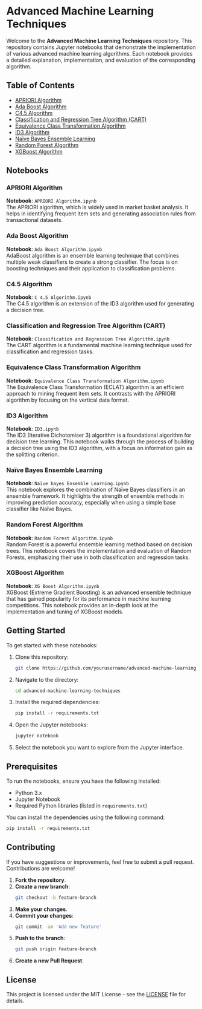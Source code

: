 # Advanced Machine Learning Techniques

Welcome to the **Advanced Machine Learning Techniques** repository. This repository contains Jupyter notebooks that demonstrate the implementation of various advanced machine learning algorithms. Each notebook provides a detailed explanation, implementation, and evaluation of the corresponding algorithm.

## Table of Contents

- [APRIORI Algorithm](https://github.com/VGokulan/Advanced-Machine-Learning-Techniques/blob/main/Programs/APRIORI%20Algorithm.ipynb)
- [Ada Boost Algorithm](https://github.com/VGokulan/Advanced-Machine-Learning-Techniques/blob/main/Programs/Ada%20Boost%20Algorithm.ipynb)
- [C4.5 Algorithm](https://github.com/VGokulan/Advanced-Machine-Learning-Techniques/blob/main/Programs/C%204.5%20Algorithm.ipynb)
- [Classification and Regression Tree Algorithm (CART)](https://github.com/VGokulan/Advanced-Machine-Learning-Techniques/blob/main/Programs/Classification%20and%20Regression%20Tree%20Algorithm.ipynb)
- [Equivalence Class Transformation Algorithm](https://github.com/VGokulan/Advanced-Machine-Learning-Techniques/blob/main/Programs/Equivalence%20Class%20Transformation%20Algorithm.ipynb)
- [ID3 Algorithm](https://github.com/VGokulan/Advanced-Machine-Learning-Techniques/blob/main/Programs/ID3.ipynb)
- [Naïve Bayes Ensemble Learning](https://github.com/VGokulan/Advanced-Machine-Learning-Techniques/blob/main/Programs/Na%C3%AFve%20bayes%20Ensemble%20Learning.ipynb)
- [Random Forest Algorithm](https://github.com/VGokulan/Advanced-Machine-Learning-Techniques/blob/main/Programs/Random%20Forest%20Algorithm.ipynb)
- [XGBoost Algorithm](https://github.com/VGokulan/Advanced-Machine-Learning-Techniques/blob/main/Programs/XG%20Boost%20Algorithm.ipynb)

## Notebooks

### APRIORI Algorithm
**Notebook**: `APRIORI Algorithm.ipynb`  
The APRIORI algorithm, which is widely used in market basket analysis. It helps in identifying frequent item sets and generating association rules from transactional datasets.

### Ada Boost Algorithm
**Notebook**: `Ada Boost Algorithm.ipynb`  
AdaBoost algorithm is an ensemble learning technique that combines multiple weak classifiers to create a strong classifier. The focus is on boosting techniques and their application to classification problems.

### C4.5 Algorithm
**Notebook**: `C 4.5 Algorithm.ipynb`  
The C4.5 algorithm is an extension of the ID3 algorithm used for generating a decision tree. 

### Classification and Regression Tree Algorithm (CART)
**Notebook**: `Classification and Regression Tree Algorithm.ipynb`  
The CART algorithm is a fundamental machine learning technique used for classification and regression tasks. 

### Equivalence Class Transformation Algorithm
**Notebook**: `Equivalence Class Transformation Algorithm.ipynb`  
The Equivalence Class Transformation (ECLAT) algorithm is an efficient approach to mining frequent item sets. It contrasts with the APRIORI algorithm by focusing on the vertical data format.

### ID3 Algorithm
**Notebook**: `ID3.ipynb`  
The ID3 (Iterative Dichotomiser 3) algorithm is a foundational algorithm for decision tree learning. This notebook walks through the process of building a decision tree using the ID3 algorithm, with a focus on information gain as the splitting criterion.

### Naïve Bayes Ensemble Learning
**Notebook**: `Naïve bayes Ensemble Learning.ipynb`  
This notebook explores the combination of Naïve Bayes classifiers in an ensemble framework. It highlights the strength of ensemble methods in improving prediction accuracy, especially when using a simple base classifier like Naïve Bayes.

### Random Forest Algorithm
**Notebook**: `Random Forest Algorithm.ipynb`  
Random Forest is a powerful ensemble learning method based on decision trees. This notebook covers the implementation and evaluation of Random Forests, emphasizing their use in both classification and regression tasks.

### XGBoost Algorithm
**Notebook**: `XG Boost Algorithm.ipynb`  
XGBoost (Extreme Gradient Boosting) is an advanced ensemble technique that has gained popularity for its performance in machine learning competitions. This notebook provides an in-depth look at the implementation and tuning of XGBoost models.

## Getting Started

To get started with these notebooks:

1. Clone this repository:
    ```bash
    git clone https://github.com/yourusername/advanced-machine-learning-techniques.git
    ```
2. Navigate to the directory:
    ```bash
    cd advanced-machine-learning-techniques
    ```
3. Install the required dependencies:
    ```bash
    pip install -r requirements.txt
    ```
4. Open the Jupyter notebooks:
    ```bash
    jupyter notebook
    ```
5. Select the notebook you want to explore from the Jupyter interface.

## Prerequisites

To run the notebooks, ensure you have the following installed:

- Python 3.x
- Jupyter Notebook
- Required Python libraries (listed in `requirements.txt`)

You can install the dependencies using the following command:
```bash
pip install -r requirements.txt
```
## Contributing

If you have suggestions or improvements, feel free to submit a pull request. Contributions are welcome!

1. **Fork the repository**.
2. **Create a new branch**:
    ```bash
    git checkout -b feature-branch
    ```
3. **Make your changes**.
4. **Commit your changes**:
    ```bash
    git commit -am 'Add new feature'
    ```
5. **Push to the branch**:
    ```bash
    git push origin feature-branch
    ```
6. **Create a new Pull Request**.

## License

This project is licensed under the MIT License - see the [LICENSE](https://github.com/VGokulan/Advanced-Machine-Learning-Techniques/blob/main/LICENSE) file for details.

